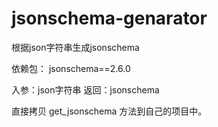 # jsonschema-genarator
根据json字符串生成jsonschema

依赖包：
jsonschema==2.6.0

入参：json字符串
返回：jsonschema

直接拷贝 get_jsonschema 方法到自己的项目中。

